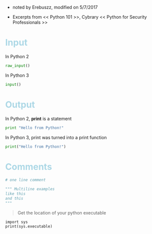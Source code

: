 * noted by Erebuszz, modified on 5/7/2017

* Excerpts from << Python 101 >>, Cybrary << Python for Security Professionals >>

# <font color="lightblue"> Input</font>

In Python 2

```python
raw_input()
```
In Python 3

```python
input()
```

# <font color="lightblue"> Output</font>

In Python 2, <b>print</b> is a statement

```python
print "Hello from Python!"
```

In Python 3, print was turned into a print function

```python
print("Hello from Python!")
```

# <font color="lightblue"> Comments</font>

```python
# one line comment

""" Multiline examples
like this
and this
"""
```


> Get the location of your python executable
```
import sys
print(sys.executable)
```